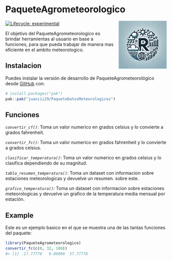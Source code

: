 
<!-- README.md is generated from README.Rmd. Please edit that file -->

# PaqueteAgrometeorologico
<img src="man/figures/logo.png" alt="PaqueteAgrometeorologico" align="right" style="float: right; margin-left: 10px;" width="150"/>

<!-- badges: start -->

[![Lifecycle:
experimental](https://img.shields.io/badge/lifecycle-experimental-orange.svg)](https://lifecycle.r-lib.org/articles/stages.html#experimental)

<!-- badges: end -->

El objetivo del PaqueteAgrometeorologico es brindar herramientas al
usuario en base a funciones, para que pueda trabajar de manera mas
eficiente en el ambito meteorologico.

## Instalacion

Puedes instalar la versión de desarrollo de PaqueteAgrometeorológico
desde [GitHub](https://github.com/) con:

``` r
# install.packages("pak")
pak::pak("juaniii29/PaqueteDatosMeteorologicos")
```

## Funciones

*`convertir_cf()`*: Toma un valor numerico en grados celsius y lo
convierte a grados fahrenheit.

*`convertir_fc()`*: Toma un valor numerico en grados fahrenheit y lo
convierte a grados celsius.

*`clasificar_temperatura()`*: Toma un valor numerico en grados celsius y
lo clasifica dependiendo de su magnitud.

*`tabla_resumen_temperatura()`*: Toma un dataset con informacion sobre
estaciones meteorologicas y devuelve un resumen. sobre este.

*`grafico_temperatura()`*: Toma un dataset con informacion sobre
estaciones meteorologicas y devuelve un grafico de la temperatura media
mensual por estación.

## Example

Este es un ejemplo basico en el que se muestra una de las tantas
funciones del paquete:

``` r
library(PaqueteAgrometeorologico)
convertir_fc(c(0, 32, 100))
#> [1] -17.77778   0.00000  37.77778
```
